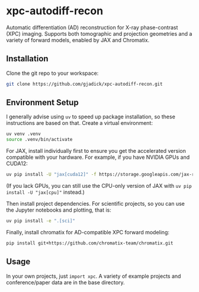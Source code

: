 # xpc-autodiff-recon

Automatic differentiation (AD) reconstruction for X-ray phase-contrast (XPC) imaging. Supports both tomographic and projection geometries and a variety of forward models, enabled by JAX and Chromatix.

## Installation

Clone the git repo to your workspace: 

```bash
git clone https://github.com/gjadick/xpc-autodiff-recon.git
```

## Environment Setup

I generally advise using `uv` to speed up package installation, so these instructions are based on that. Create a virtual environment:

```bash
uv venv .venv
source .venv/bin/activate
```

For JAX, install individually first to ensure you get the accelerated version compatible with your hardware. For example, if you have NVIDIA GPUs and CUDA12:

```bash
uv pip install -U "jax[cuda12]" -f https://storage.googleapis.com/jax-releases/jax_cuda_releases.html
```
(If you lack GPUs, you can still use the CPU-only version of JAX with `uv pip install -U "jax[cpu]"` instead.)


Then install project dependencies. For scientific projects, so you can use the Jupyter notebooks and plotting, that is:

```bash
uv pip install -e ".[sci]"
```

Finally, install chromatix for AD-compatible XPC forward modeling:

```bash
pip install git+https://github.com/chromatix-team/chromatix.git
```

## Usage

In your own projects, just `import xpc`. A variety of example projects and conference/paper data are in the base directory.

